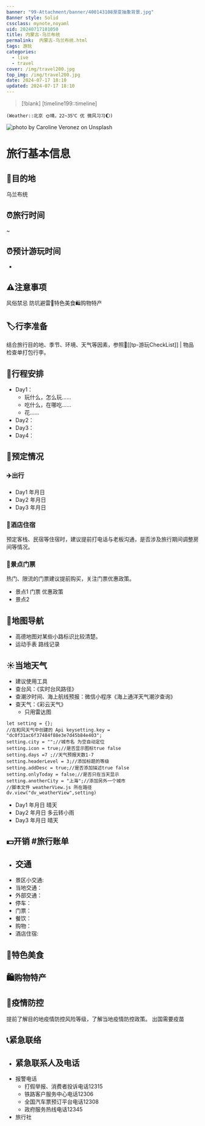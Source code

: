 ```yaml
---
banner: "99-Attachment/banner/400143108渐变抽象背景.jpg"
Banner style: Solid
cssclass: mynote,noyaml
uid: 20240717181050 
title: 内蒙古-乌兰布统
permalink:  内蒙古-乌兰布统.html
tags: 游玩
categories:
  - live
  - travel
cover: /img/travel200.jpg
top_img: /img/travel200.jpg
date: 2024-07-17 18:10
updated: 2024-07-17 18:10
---
```


> [!blank] 
> [timeline199::timeline]
```ad-flex
(Weather::北京 🌞晴，22~35℃ 优 微风习习🌔)
```

![photo by Caroline Veronez on Unsplash](https://images.unsplash.com/photo-1604971666408-9dcd56ece0bf?crop=entropy&cs=srgb&fm=jpg&ixid=M3wzNjM5Nzd8MHwxfHJhbmRvbXx8fHx8fHx8fDE3MjEyMTEwNTF8&ixlib=rb-4.0.3&q=85&w=800&h=500)

# 旅行基本信息

## 🎏目的地
 乌兰布统

## ⏰旅行时间
 ~  

## ⏰预计游玩时间
- 

## ⚠️注意事项
风俗禁忌
防坑避雷🍚特色美食🛍️购物特产

## 🏷️行李准备
结合旅行目的地、季节、环境、天气等因素，参照📇[[tp-游玩CheckList]]  | 物品检查单打包行李。

## 📑行程安排 
- Day1：
    - 玩什么，怎么玩……
    - 吃什么，在哪吃……
    - 花……
- Day2：
- Day3：
- Day4：

## 📒预定情况

### ✈️出行
- Day1  年月日   
- Day2  年月日   
- Day3  年月日   
### 🏨酒店住宿
预定客栈、民宿等住宿时，建议提前打电话与老板沟通，是否涉及旅行期间调整房间等情况。

### 🎫景点门票
热门、限流的门票建议提前购买，关注门票优惠政策。

- 景点1  门票  优惠政策
- 景点2

## 🧭地图导航
- 高德地图对某些小路标识比较清楚。
- 运动手表 路线记录

## ☀️当地天气

- 建议使用工具
- 查台风：《实时台风路径》 
- 查潮汐时间、海上航线预报：微信小程序《海上通洋天气潮汐查询》
- 查天气：《彩云天气》
    - 只用雷达图


```dataviewjs  
let setting = {};  
//在和风天气中创建的 Api keysetting.key = "dc0f31ac6f37484f88e3e7d45b84e403";  
setting.city = "";//城市名 为空自动定位  
setting.icon = true;//是否显示图标true false  
setting.days =7 ;//天气预报天数1-7  
setting.headerLevel = 3;//添加标题的等级  
setting.addDesc = true;//是否添加描述true false  
setting.onlyToday = false;//是否只在当天显示  
setting.anotherCity = "上海";//添加另外一个城市  
//脚本文件 weatherView.js 所在路径  
dv.view("dv_weatherView",setting)  
```

- Day1  年月日   晴天
- Day2  年月日   多云转小雨
- Day3  年月日   晴天



## 💵开销 #旅行账单

- 交通 
	- 
- 景区小交通:
- 当地交通：
- 外部交通：
- 停车：
- 门票：
- 餐饮：
- 购物：
- 酒店住宿:

## 🍚特色美食

## 🛍️购物特产

## 🦠疫情防控

提前了解目的地疫情防控风险等级，了解当地疫情防控政策。
出国需要疫苗

## 📞紧急联络
- 紧急联系人及电话
	- 
- 报警电话
	- 打假举报、消费者投诉电话12315
	- 铁路客户服务中心电话12306
	- 全国汽车票预订平台电话12308
	- 政府服务热线电话12345
- 旅行社


